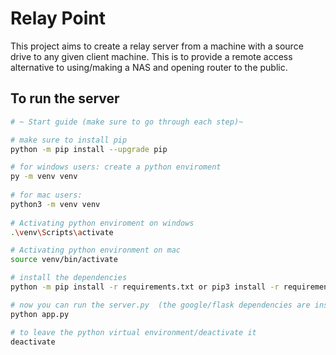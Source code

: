 # Relay Point
This project aims to create a relay server from a machine with a source drive to any given client machine. This is to provide a remote access alternative to using/making a NAS and opening router to the public.

## To run the server

``` bash
# ~ Start guide (make sure to go through each step)~

# make sure to install pip
python -m pip install --upgrade pip

# for windows users: create a python enviroment
py -m venv venv
 
# for mac users:
python3 -m venv venv
 
# Activating python enviroment on windows
.\venv\Scripts\activate

# Activating python environment on mac
source venv/bin/activate

# install the dependencies
python -m pip install -r requirements.txt or pip3 install -r requirements.txt

# now you can run the server.py  (the google/flask dependencies are installed)
python app.py

# to leave the python virtual environment/deactivate it
deactivate
```
